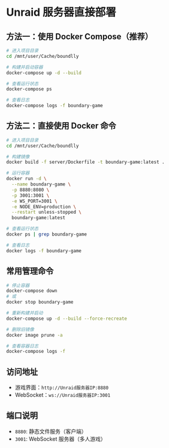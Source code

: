 # Unraid 服务器直接部署

## 方法一：使用 Docker Compose（推荐）

```bash
# 进入项目目录
cd /mnt/user/Cache/boundlly

# 构建并启动容器
docker-compose up -d --build

# 查看运行状态
docker-compose ps

# 查看日志
docker-compose logs -f boundary-game
```

## 方法二：直接使用 Docker 命令

```bash
# 进入项目目录
cd /mnt/user/Cache/boundlly

# 构建镜像
docker build -f server/Dockerfile -t boundary-game:latest .

# 运行容器
docker run -d \
  --name boundary-game \
  -p 8880:8080 \
  -p 3001:3001 \
  -e WS_PORT=3001 \
  -e NODE_ENV=production \
  --restart unless-stopped \
  boundary-game:latest

# 查看运行状态
docker ps | grep boundary-game

# 查看日志
docker logs -f boundary-game
```

## 常用管理命令

```bash
# 停止容器
docker-compose down
# 或
docker stop boundary-game

# 重新构建并启动
docker-compose up -d --build --force-recreate

# 删除旧镜像
docker image prune -a

# 查看容器日志
docker-compose logs -f
```

## 访问地址

- 游戏界面：`http://Unraid服务器IP:8880`
- WebSocket：`ws://Unraid服务器IP:3001`

## 端口说明

- `8880`: 静态文件服务（客户端）
- `3001`: WebSocket 服务器（多人游戏）

